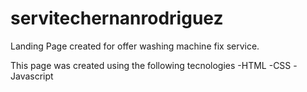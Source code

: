 # servitechernanrodriguez

Landing Page created for offer washing machine fix service.

This page was created using the following tecnologies
-HTML
-CSS
-Javascript
